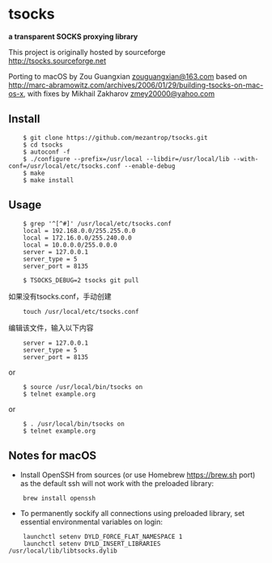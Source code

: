 # tsocks
**a transparent SOCKS proxying library**

This project is originally hosted by sourceforge http://tsocks.sourceforge.net

Porting to macOS by Zou Guangxian <zouguangxian@163.com> based on http://marc-abramowitz.com/archives/2006/01/29/building-tsocks-on-mac-os-x, with fixes by Mikhail Zakharov <zmey20000@yahoo.com>

## Install
```
    $ git clone https://github.com/mezantrop/tsocks.git
    $ cd tsocks
    $ autoconf -f
    $ ./configure --prefix=/usr/local --libdir=/usr/local/lib --with-conf=/usr/local/etc/tsocks.conf --enable-debug
    $ make
    $ make install
```
## Usage
```
    $ grep '^[^#]' /usr/local/etc/tsocks.conf 
    local = 192.168.0.0/255.255.0.0
    local = 172.16.0.0/255.240.0.0
    local = 10.0.0.0/255.0.0.0
    server = 127.0.0.1
    server_type = 5
    server_port = 8135

    $ TSOCKS_DEBUG=2 tsocks git pull
```
如果没有tsocks.conf，手动创建
```
    touch /usr/local/etc/tsocks.conf
```
编辑该文件，输入以下内容
```
    server = 127.0.0.1
    server_type = 5
    server_port = 8135
```
or
```
    $ source /usr/local/bin/tsocks on 
    $ telnet example.org
```
or
```
    $ . /usr/local/bin/tsocks on 
    $ telnet example.org
```

## Notes for macOS

* Install OpenSSH from sources (or use Homebrew https://brew.sh port) as the default ssh will not work with the preloaded library:
```
    brew install openssh
```

*  To permanently sockify all connections using preloaded library, set essential environmental variables on login:
```
    launchctl setenv DYLD_FORCE_FLAT_NAMESPACE 1
    launchctl setenv DYLD_INSERT_LIBRARIES /usr/local/lib/libtsocks.dylib
```
